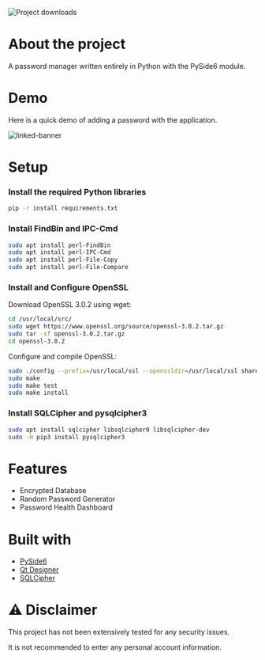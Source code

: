 ![Project downloads](https://img.shields.io/github/downloads/EmueI/password-manager/total)

# About the project
 A password manager written entirely in Python with the PySide6 module. 



# Demo
Here is a quick demo of adding a password with the application. 


![linked-banner](https://i.ibb.co/4JBRMt7/Screenshot-2022-03-11-162837.png)



# Setup

### Install the required Python libraries

```sh
pip -r install requirements.txt
```

### Install FindBin and IPC-Cmd
```sh
sudo apt install perl-FindBin
sudo apt install perl-IPC-Cmd
sudo apt install perl-File-Copy
sudo apt install perl-File-Compare
```

### Install and Configure OpenSSL

Download OpenSSL 3.0.2 using wget:
```sh
cd /usr/local/src/
sudo wget https://www.openssl.org/source/openssl-3.0.2.tar.gz
sudo tar -xf openssl-3.0.2.tar.gz
cd openssl-3.0.2
```
Configure and compile OpenSSL:
```sh
sudo ./config --prefix=/usr/local/ssl --openssldir=/usr/local/ssl shared zlib
sudo make
sudo make test
sudo make install
```

### Install SQLCipher and pysqlcipher3
```sh 
sudo apt install sqlcipher libsqlcipher0 libsqlcipher-dev
sudo -H pip3 install pysqlcipher3
```


# Features
* Encrypted Database
* Random Password Generator 
* Password Health Dashboard



# Built with
* [PySide6](https://pypi.org/project/PySide6/)
* [Qt Designer](https://doc.qt.io/qt-5/qtdesigner-manual.html)
* [SQLCipher](https://github.com/sqlcipher/sqlcipher)



# ⚠️ Disclaimer

This project has not been extensively tested for any security issues.

It is not recommended to enter any personal account information. 
